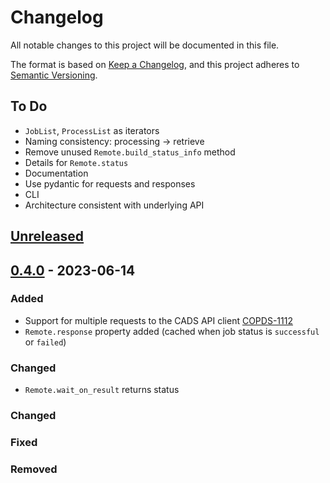 # Changelog
All notable changes to this project will be documented in this file.

The format is based on [Keep a Changelog](https://keepachangelog.com/en/1.0.0/),
and this project adheres to [Semantic Versioning](https://semver.org/spec/v2.0.0.html).

## To Do
- `JobList`, `ProcessList` as iterators
- Naming consistency: processing -> retrieve
- Remove unused `Remote.build_status_info` method
- Details for `Remote.status`
- Documentation
- Use pydantic for requests and responses
- CLI
- Architecture consistent with underlying API

## [Unreleased]

## [0.4.0] - 2023-06-14
### Added
- Support for multiple requests to the CADS API client [COPDS-1112](https://jira.ecmwf.int/browse/COPDS-1112)
- `Remote.response` property added (cached when job status is `successful` or `failed`)

### Changed
- `Remote.wait_on_result` returns status

### Changed
### Fixed
### Removed


[Unreleased]: https://github.com/ecmwf-projects/cads-api-client/compare/v0.4.0...main
[0.4.0]: https://github.com/ecmwf-projects/cads-api-client/compare/v0.3.0...v0.4.0

